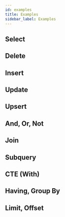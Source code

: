 ```yaml
---
id: examples
title: Examples
sidebar_label: Examples
---
```


## Select

## Delete

## Insert

## Update

## Upsert

## And, Or, Not

## Join

## Subquery

## CTE (With)

## Having, Group By

## Limit, Offset